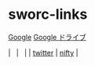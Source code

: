 # sworc-links

[Google](http://www.google.co.jp/) [Google ドライブ](https://drive.google.com/drive)

| &nbsp; | &nbsp; |
| [twitter](https://twitter.com/i/flow/login)  | [nifty](https://mail.nifty.com/mailer/)  |

